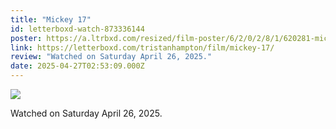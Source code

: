 ```yaml
---
title: "Mickey 17"
id: letterboxd-watch-873336144
poster: https://a.ltrbxd.com/resized/film-poster/6/2/0/2/8/1/620281-mickey-17-0-600-0-900-crop.jpg?v=93e4d2af6d
link: https://letterboxd.com/tristanhampton/film/mickey-17/
review: "Watched on Saturday April 26, 2025."
date: 2025-04-27T02:53:09.000Z
---
```

 <p><img src="https://a.ltrbxd.com/resized/film-poster/6/2/0/2/8/1/620281-mickey-17-0-600-0-900-crop.jpg?v=93e4d2af6d"/></p> <p>Watched on Saturday April 26, 2025.</p>